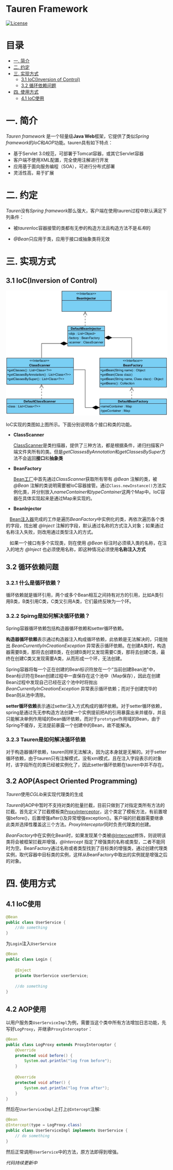 # Tauren Framework
[![License](https://img.shields.io/badge/license-Apache%202-4EB1BA.svg)](https://www.apache.org/licenses/LICENSE-2.0.html)

# 目录
- [一. 简介](#一-简介)
- [二. 约定](#二-约定)
- [三. 实现方式](#三-实现方式)
    - [3.1 IoC(Inversion of Control)](#31-iocinversion-of-control)
    - [3.2 循环依赖问题](#32-循环依赖问题)
- [四. 使用方式](#四-使用方式)
    - [4.1 IoC使用](#41-ioc使用)
   


# 一. 简介
*_Tauren framework_* 是一个轻量级**Java Web**框架，它提供了类似*Spring framework*的*IoC*和*AOP*功能。tauren具有如下特点：

- 基于Servlet 3.0规范，可部署于Tomcat容器，或其它Servlet容器
- 客户端不使用XML配置，完全使用注解进行开发
- 应用基于面向服务编程（SOA），可进行分布式部署
- 灵活性高，易于扩展

# 二. 约定
*Tauren*没有*Spring framework*那么强大，客户端在使用tauren过程中默认满足下列条件：

- 被*tauren*Ioc容器接管的类都有无参的构造方法且构造方法不是*私有*的

- *@Bean*只应用于类，应用于接口或抽象类将无效

# 三. 实现方式
## 3.1 IoC(Inversion of Control)
![](https://github.com/huhuics/Accumulate/blob/master/image/Tauren-IoC.jpg?raw=true)

IoC实现的类图如上图所示。下面分别说明各个接口和类的功能。

- **ClassScanner**

    [ClassScanner](https://github.com/huhuics/tauren/blob/master/src/main/java/cn/tauren/framework/ioc/api/ClassScanner.java)是类扫描器，提供了三种方法，都是根据条件，递归扫描客户端文件夹所有的类。但是*getClassesByAnnotation*和*getClassesBySuper*方法不会返回**接口**和**抽象类**
    
- **BeanFactory**

    [Bean工厂](https://github.com/huhuics/tauren/blob/master/src/main/java/cn/tauren/framework/ioc/api/BeanFactory.java)中首先通过*ClassScanner*获取所有带有 *@Bean* 注解的类，被 *@Bean* 注解的类说明需要被IoC容器接管。通过`Class.newInstance()`方法实例化类，并分别放入*nameContainer*和*typeContainer*这两个Map中。IoC容器在具体实现起来是通过Map来实现的。
    
- **BeanInjector**

    [Bean注入器](https://github.com/huhuics/tauren/blob/master/src/main/java/cn/tauren/framework/ioc/api/BeanInjector.java)完成的工作是遍历*BeanFactory*中实例化的类，再依次遍历各个类的字段，找出被 *@Inject* 注解的字段，默认通过名称的方式注入对象；如果通过名称注入失败，则改用通过类型注入的方式。
    
    如果一个接口有多个实现类，则在使用 *@Bean* 标注时必须填入类的名称，在注入的地方 *@Inject* 也必须使用名称，即这种情况必须使用**名称注入方式**
    
## 3.2 循环依赖问题
### 3.2.1 什么是循环依赖？
循环依赖就是循环引用，两个或多个Bean相互之间持有对方的引用，比如A类引用B类，B类引用C类，C类又引用A类，它们最终反映为一个环。
    
### 3.2.2 Spirng是如何解决循环依赖？
Spring容器循环依赖包括构造器循环依赖和setter循环依赖。
    
**构造器循环依赖**表示通过构造器注入构成循环依赖，此依赖是无法解决的，只能抛出 *BeanCurrentlyInCreationException* 异常表示循环依赖。在创建A类时，构造器需要B类，那将去创建B类，在创建B类时又发现需要C类，那将去创建C类，最终在创建C类又发现需要A类，从而形成一个环，无法创建。
    
Spring容器将每一个正在创建的Bean标识符放在一个“当前创建Bean池”中，Bean标识符在Bean创建过程中一直保存在这个池中（Map保存），因此在创建Bean过程中发现自己已经在这个池中时将抛出 *BeanCurrentlyInCreationException* 异常表示循环依赖；而对于创建完毕的Bean则从池中清除。
    
**setter循环依赖**表示通过setter注入方式构成的循环依赖。对于setter循环依赖，spring是通过先无参构造方法创建一个实例提前把A的引用暴露出来并缓存，并且只能解决单例作用域的Bean循环依赖，而对于`prototype`作用域的Bean，由于Spring不缓存，无法提前暴露一个创建中的Bean，故不能解决。

### 3.2.3 Tauren是如何解决循环依赖

对于构造器循环依赖，tauren同样无法解决，因为这本身就是无解的。对于setter循环依赖，由于tauren只有注解模式，没有xml模式，且在注入字段表示的对象时，该字段所在的类已经被实例化了，因此setter循环依赖在tauren中并不存在。

## 3.2 AOP(Aspect Oriented Programming)
*Tauren*使用*CGLib*来实现代理类的生成

*Tauren*的AOP中暂时不支持对类的批量拦截，目前只做到了对指定类所有方法的拦截。首先定义了拦截模板类[ProxyInterceptor](https://github.com/huhuics/tauren/blob/master/src/main/java/cn/tauren/framework/aop/api/ProxyInterceptor.java)，这个类定了模板方法，有前置增强before()，后置增强after()及异常增强exception()。客户端的拦截器需要继承此类并选择性覆盖这三个方法。*ProxyInterceptor*同时负责代理类的创建。

*BeanFactory*中在实例化Bean时，如果发现某个类被[@Intercept](https://github.com/huhuics/tauren/blob/master/src/main/java/cn/tauren/framework/aop/annotation/Intercept.java)修饰，则说明该类将会被框架拦截并增强，*@Intercept* 指定了增强类的名称或类型，二者不能同时为空。BeanFactory通过名称或者类型找到了目标类的增强类，通过创建代理类实例，取代容器中目标类的实例，这样从BeanFactory中取出的实例就是增强之后的对象。

# 四. 使用方式
## 4.1 IoC使用
```java
@Bean
public class UserService {
    //do something
}
```

为`Login`注入`UserService`
```java
@Bean
public class Login {

    @Inject
    private UserService userService;
    
    //do something
}
```

## 4.2 AOP使用
以用户服务类`UserServiceImpl`为例，需要当这个类中所有方法增加日志功能，先写好`LogProxy`，并继承`ProxyInterceptor`：
```java
@Bean
public class LogProxy extends ProxyInterceptor {
    @Override
    protected void before() {
        System.out.println("log from before");
    }

    @Override
    protected void after() {
        System.out.println("log from after");
    }
}
```

然后在`UserServiceImpl`上打上`@Intercept`注解:
```java
@Bean
@Intercept(type = LogProxy.class)
public class UserServiceImpl implements UserService {
    // do something
}
```

然后正常调用`UserService`中的方法，原方法即得到增强。


*代码持续更新中*


